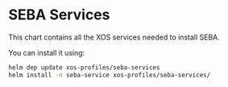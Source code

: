 # SEBA Services

This chart contains all the XOS services needed to install SEBA.

You can install it using:

```bash
helm dep update xos-profiles/seba-services
helm install -n seba-service xos-profiles/seba-services/
```
